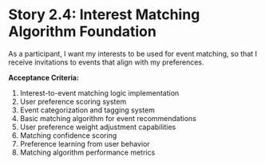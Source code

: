 # Story 2.4: Interest Matching Algorithm Foundation

As a participant,
I want my interests to be used for event matching,
so that I receive invitations to events that align with my preferences.

**Acceptance Criteria:**

1. Interest-to-event matching logic implementation
2. User preference scoring system
3. Event categorization and tagging system
4. Basic matching algorithm for event recommendations
5. User preference weight adjustment capabilities
6. Matching confidence scoring
7. Preference learning from user behavior
8. Matching algorithm performance metrics
